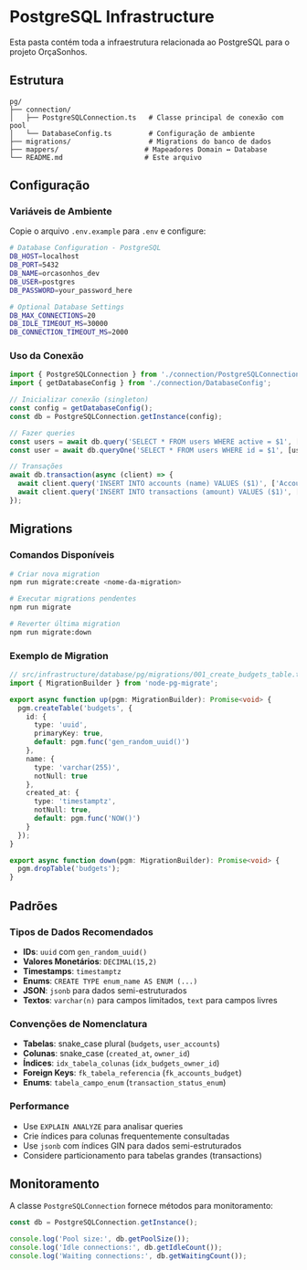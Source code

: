 # PostgreSQL Infrastructure

Esta pasta contém toda a infraestrutura relacionada ao PostgreSQL para o projeto OrçaSonhos.

## Estrutura

```
pg/
├── connection/
│   ├── PostgreSQLConnection.ts   # Classe principal de conexão com pool
│   └── DatabaseConfig.ts         # Configuração de ambiente
├── migrations/                   # Migrations do banco de dados
├── mappers/                     # Mapeadores Domain ↔ Database
└── README.md                    # Este arquivo
```

## Configuração

### Variáveis de Ambiente

Copie o arquivo `.env.example` para `.env` e configure:

```bash
# Database Configuration - PostgreSQL
DB_HOST=localhost
DB_PORT=5432
DB_NAME=orcasonhos_dev
DB_USER=postgres
DB_PASSWORD=your_password_here

# Optional Database Settings
DB_MAX_CONNECTIONS=20
DB_IDLE_TIMEOUT_MS=30000
DB_CONNECTION_TIMEOUT_MS=2000
```

### Uso da Conexão

```typescript
import { PostgreSQLConnection } from './connection/PostgreSQLConnection';
import { getDatabaseConfig } from './connection/DatabaseConfig';

// Inicializar conexão (singleton)
const config = getDatabaseConfig();
const db = PostgreSQLConnection.getInstance(config);

// Fazer queries
const users = await db.query('SELECT * FROM users WHERE active = $1', [true]);
const user = await db.queryOne('SELECT * FROM users WHERE id = $1', [userId]);

// Transações
await db.transaction(async (client) => {
  await client.query('INSERT INTO accounts (name) VALUES ($1)', ['Account 1']);
  await client.query('INSERT INTO transactions (amount) VALUES ($1)', [100]);
});
```

## Migrations

### Comandos Disponíveis

```bash
# Criar nova migration
npm run migrate:create <nome-da-migration>

# Executar migrations pendentes
npm run migrate

# Reverter última migration
npm run migrate:down
```

### Exemplo de Migration

```typescript
// src/infrastructure/database/pg/migrations/001_create_budgets_table.ts
import { MigrationBuilder } from 'node-pg-migrate';

export async function up(pgm: MigrationBuilder): Promise<void> {
  pgm.createTable('budgets', {
    id: {
      type: 'uuid',
      primaryKey: true,
      default: pgm.func('gen_random_uuid()')
    },
    name: {
      type: 'varchar(255)',
      notNull: true
    },
    created_at: {
      type: 'timestamptz',
      notNull: true,
      default: pgm.func('NOW()')
    }
  });
}

export async function down(pgm: MigrationBuilder): Promise<void> {
  pgm.dropTable('budgets');
}
```

## Padrões

### Tipos de Dados Recomendados

- **IDs**: `uuid` com `gen_random_uuid()`
- **Valores Monetários**: `DECIMAL(15,2)`
- **Timestamps**: `timestamptz`
- **Enums**: `CREATE TYPE enum_name AS ENUM (...)`
- **JSON**: `jsonb` para dados semi-estruturados
- **Textos**: `varchar(n)` para campos limitados, `text` para campos livres

### Convenções de Nomenclatura

- **Tabelas**: snake_case plural (`budgets`, `user_accounts`)
- **Colunas**: snake_case (`created_at`, `owner_id`)
- **Índices**: `idx_tabela_colunas` (`idx_budgets_owner_id`)
- **Foreign Keys**: `fk_tabela_referencia` (`fk_accounts_budget`)
- **Enums**: `tabela_campo_enum` (`transaction_status_enum`)

### Performance

- Use `EXPLAIN ANALYZE` para analisar queries
- Crie índices para colunas frequentemente consultadas
- Use `jsonb` com índices GIN para dados semi-estruturados
- Considere particionamento para tabelas grandes (transactions)

## Monitoramento

A classe `PostgreSQLConnection` fornece métodos para monitoramento:

```typescript
const db = PostgreSQLConnection.getInstance();

console.log('Pool size:', db.getPoolSize());
console.log('Idle connections:', db.getIdleCount()); 
console.log('Waiting connections:', db.getWaitingCount());

```
